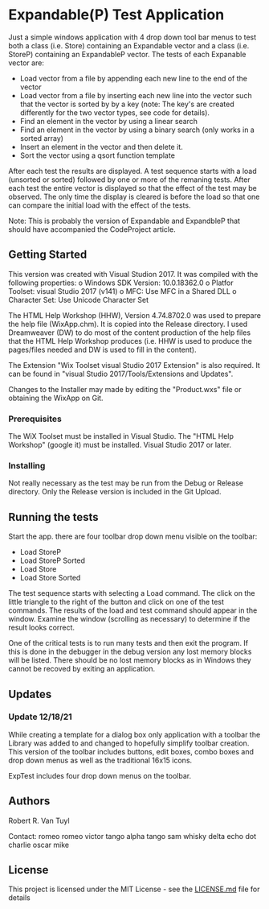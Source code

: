 # Expandable(P) Test Application

Just a simple windows application with 4 drop down tool bar menus to test both a class (i.e. Store)
containing an Expandable vector and a class (i.e. StoreP) containing an ExpandableP vector.  The tests
of each Expanable vector are:

  - Load vector from a file by appending each new line to the end of the vector
  - Load vector from a file by inserting each new line into the vector such that the vector is sorted by
by a key (note:  The key's are created differently for the two vector types, see code for details).
  - Find an element in the vector by using a linear search
  - Find an element in the vector by using a binary search (only works in a sorted array)
  - Insert an element in the vector and then delete it.
  - Sort the vector using a qsort function template

After each test the results are displayed.  A test sequence starts with a load (unsorted or sorted)
followed by one or more of the remaning tests.  After each test the entire vector is displayed so that the
effect of the test may be observed.  The only time the display is cleared is before the load so that one
can compare the initial load with the effect of the tests.

Note:  This is probably the version of Expandable and ExpandbleP that should have accompanied the
CodeProject article.

## Getting Started

This version was created with Visual Studion 2017.  It was compiled with the following properties:
  o Windows SDK Version: 10.0.18362.0
  o Platfor Toolset: visual Studio 2017 (v141)
  o MFC: Use MFC in a Shared DLL
  o Character Set:  Use Unicode Character Set

The HTML Help Workshop (HHW), Version 4.74.8702.0 was used to prepare the help file (WixApp.chm).  It is
copied into the Release directory.  I used Dreamweaver (DW) to do most of the content production of the
help files that the HTML Help Workshop produces (i.e. HHW is used to produce the pages/files needed
and DW is used to fill in the content).

The Extension "Wix Toolset visual Studio 2017 Extension" is also required.  It can be found in
"visual Studio 2017/Tools/Extensions and Updates".

Changes to the Installer may made by editing the "Product.wxs" file or obtaining the WixApp on Git.

### Prerequisites

The WiX Toolset must be installed in Visual Studio.  The "HTML Help Workshop" (google it) must be
installed.  Visual Studio 2017 or later.

### Installing

Not really necessary as the test may be run from the Debug or Release directory.  Only the Release version
is included in the Git Upload.

## Running the tests

Start the app.  there are four toolbar drop down menu visible on the toolbar:

  - Load StoreP
  - Load StoreP Sorted
  - Load Store
  - Load Store Sorted

The test sequence starts with selecting a Load command.  The click on the little triangle to the right
of the button and click on one of the test commands.  The results of the load and test command should
appear in the window.  Examine the window (scrolling as necessary) to determine if the result looks
correct.

One of the critical tests is to run many tests and then exit the program.  If this is done in the debugger
in the debug version any lost memory blocks will be listed.  There should be no lost memory blocks as
in Windows they cannot be recoved by exiting an application.

## Updates


### Update 12/18/21

While creating a template for a dialog box only application with a toolbar the Library was added to and
changed to hopefully simplify toolbar creation.  This version of the toolbar includes buttons, edit boxes,
combo boxes and drop down menus as well as the traditional 16x15 icons.

ExpTest includes four drop down menus on the toolbar.

## Authors

Robert R. Van Tuyl

Contact:  romeo romeo victor tango alpha tango sam whisky delta echo dot charlie oscar mike

## License

This project is licensed under the MIT License - see the [LICENSE.md](LICENSE.md) file for details


